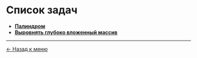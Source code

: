 # Список задач

- **[Палиндром](https://github.com/samatakaya1/Interview-material/blob/main/problems/palindrome.md)**
- **[Выровнять глубоко вложенный массив](https://github.com/samatakaya1/Interview-material/blob/main/problems/custom-array-flattening-by-depth.md)**


---
[<- Назад к меню](https://github.com/samatakaya1/Interview-material/blob/main/README.md)
